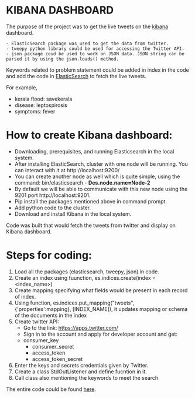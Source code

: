 # KIBANA DASHBOARD

The purpose of the project was to get the live tweets on the [kibana](https://www.elastic.co/guide/en/kibana/current/dashboard.html) dashboard. 

~~~~
- ElasticSearch package was used to get the data from twitter.
- tweepy python library could be used for accessing the Twitter API.
- json package coud be used to work on JSON data. JSON string can be parsed it by using the json.loads() method.
~~~~


Keywords related to problem statement could be added in index in the code  and add the code in [ElasticSearch](https://www.elastic.co/guide/en/elasticsearch/reference/current/index.html) to fetch the live tweets.

For example, 
- kerala flood: savekerala
- disease: leptospirosis
- symptoms: fever


# How to create Kibana dashboard:

* Downloading, prerequisites, and running Elasticsearch in the local system. 
* After installing ElasticSearch, cluster with one node will be running. You can interact with it at http://localhost:9200/
* You can create another node as well which is quite simple, using the command: bin/elasticsearch - **Des.node.name=Node-2**
* By default we will be able to communicate with this new node using the 9201 port http://localhost:9201.
* Pip install the packages mentioned above in command prompt. 
* Add python code to the cluster.
* Download and install Kibana in the local system.

Code was built that would fetch the tweets from twitter and display on Kibana dashboard.

# Steps for coding:

1. Load all the packages (elasticsearch, tweepy, json) in code. 
2. Create an index using fuunction, es.indices.create(index = <index_name>) 
3. Create mapping specifying what fields would be present in each record of index.
4. Using function, es.indices.put_mapping("tweets", {'properties':mapping}, [INDEX_NAME]), it updates mapping or schema of the documents in the index
5. Create twitter API:
	- Go to the link: https://apps.twitter.com/
	- Sign in to the account and apply for developer account and get: 
	* consumer_key
        * consumer_secret
        * access_token
        * access_token_secret
6. Enter the keys and secrets credentials given by Twitter.
7. Create a class StdOutListener and define fucntion in it.
8. Call class also mentioning the keywords to meet the search.

The entire code could be found [here](https://github.com/NishaSingh07/demo-repo/blob/master/twitter_streaming_refined.py).

